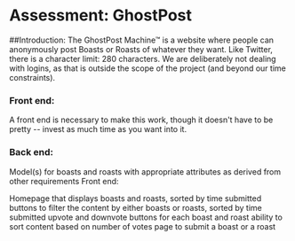 # Assessment: GhostPost

##Introduction:
The GhostPost Machine™ is a website where people can anonymously post Boasts or Roasts of whatever they want. Like Twitter, there is a character limit: 280 characters. We are deliberately not dealing with logins, as that is outside the scope of the project (and beyond our time constraints). 

### Front end:
A front end is necessary to make this work, though it doesn't have to be pretty -- invest as much time as you want into it.

### Back end:

Model(s) for boasts and roasts with appropriate attributes as derived from other requirements
Front end: 

Homepage that displays boasts and roasts, sorted by time submitted
buttons to filter the content by either boasts or roasts, sorted by time submitted
upvote and downvote buttons for each boast and roast
ability to sort content based on number of votes
page to submit a boast or a roast